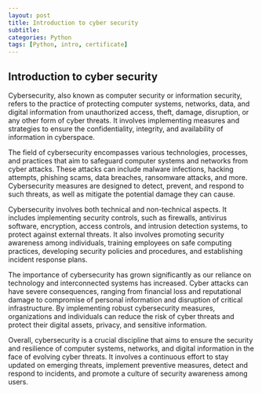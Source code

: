 ```yaml
---
layout: post
title: Introduction to cyber security 
subtitle:
categories: Python
tags: [Python, intro, certificate]
---
```


## Introduction to  cyber security 
Cybersecurity, also known as computer security or information security, refers to the practice of protecting computer systems, networks, data, and digital information from unauthorized access, theft, damage, disruption, or any other form of cyber threats. It involves implementing measures and strategies to ensure the confidentiality, integrity, and availability of information in cyberspace.

The field of cybersecurity encompasses various technologies, processes, and practices that aim to safeguard computer systems and networks from cyber attacks. These attacks can include malware infections, hacking attempts, phishing scams, data breaches, ransomware attacks, and more. Cybersecurity measures are designed to detect, prevent, and respond to such threats, as well as mitigate the potential damage they can cause.

Cybersecurity involves both technical and non-technical aspects. It includes implementing security controls, such as firewalls, antivirus software, encryption, access controls, and intrusion detection systems, to protect against external threats. It also involves promoting security awareness among individuals, training employees on safe computing practices, developing security policies and procedures, and establishing incident response plans.

The importance of cybersecurity has grown significantly as our reliance on technology and interconnected systems has increased. Cyber attacks can have severe consequences, ranging from financial loss and reputational damage to compromise of personal information and disruption of critical infrastructure. By implementing robust cybersecurity measures, organizations and individuals can reduce the risk of cyber threats and protect their digital assets, privacy, and sensitive information.

Overall, cybersecurity is a crucial discipline that aims to ensure the security and resilience of computer systems, networks, and digital information in the face of evolving cyber threats. It involves a continuous effort to stay updated on emerging threats, implement preventive measures, detect and respond to incidents, and promote a culture of security awareness among users.
